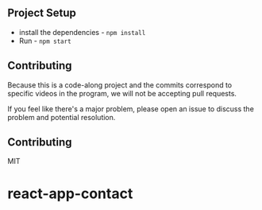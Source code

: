 ## Project Setup

- install the dependencies - `npm install`
- Run - `npm start`

## Contributing

Because this is a code-along project and the commits correspond to specific videos in the program, we will not be accepting pull requests.

If you feel like there's a major problem, please open an issue to discuss the problem and potential resolution.

## Contributing

MIT

# react-app-contact
